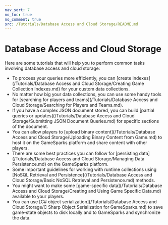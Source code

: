 ```yaml
---
nav_sort: 7
no_toc: true
no_comment: true
src: /Tutorials/Database Access and Cloud Storage/README.md
---
```


# Database Access and Cloud Storage

Here are some tutorials that will help you to perform common tasks involving database access and cloud storage:
* To process your queries more efficiently, you can [create indexes](/Tutorials/Database Access and Cloud Storage/Creating Game Collection Indexes.md) for your custom data collections.
* No matter how big your data collections, you can use some handy tools for [searching for players and teams](/Tutorials/Database Access and Cloud Storage/Searching for Players and Teams.md).
* If you have a complex JSON document stored, you can build [partial queries or updates](/Tutorials/Database Access and Cloud Storage/Submitting JSON Document Queries.md) for specific sections of the document.
* You can allow players to [upload binary content](/Tutorials/Database Access and Cloud Storage/Uploading Binary Content from Game.md) to host it on the GameSparks platform and share content with other players.
* There are some best practices you can follow for [persisting data](/Tutorials/Database Access and Cloud Storage/Managing Data Persistence.md) on the GameSparks platform.
* Some important guidelines for working with runtime collections using [NoSQL Retrieval and Persistence](/Tutorials/Database Access and Cloud Storage/Basic NoSQL Retrieval and Persistence.md) methods.
* You might want to make some [game-specific data](/Tutorials/Database Access and Cloud Storage/Creating and Using Game Specific Data.md) available to your players.
* You can use [C# object serialization](/Tutorials/Database Access and Cloud Storage/C Sharp Object Serialization for GameSparks.md) to save game-state objects to disk locally and to GameSparks and synchronize the data.
